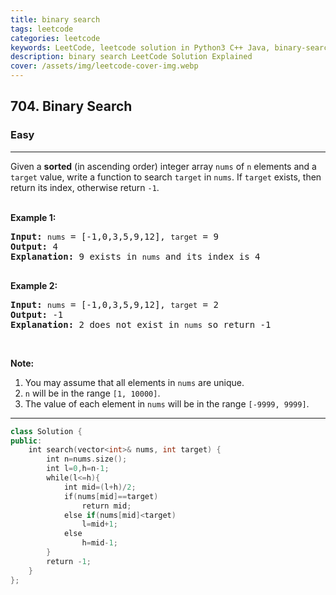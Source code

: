 ```yaml
---
title: binary search
tags: leetcode
categories: leetcode
keywords: LeetCode, leetcode solution in Python3 C++ Java, binary-search solution
description: binary search LeetCode Solution Explained
cover: /assets/img/leetcode-cover-img.webp
---
```





<h2>704. Binary Search</h2><h3>Easy</h3><hr><div><p>Given a <strong>sorted</strong> (in ascending order) integer array <code>nums</code> of <code>n</code> elements and a <code>target</code> value, write a function to search <code>target</code> in <code>nums</code>. If <code>target</code> exists, then return its index, otherwise return <code>-1</code>.</p>

<p><br>
<strong>Example 1:</strong></p>

<pre><strong>Input:</strong> <code>nums</code> = [-1,0,3,5,9,12], <code>target</code> = 9
<strong>Output:</strong> 4
<strong>Explanation:</strong> 9 exists in <code>nums</code> and its index is 4

</pre>

<p><strong>Example 2:</strong></p>

<pre><strong>Input:</strong> <code>nums</code> = [-1,0,3,5,9,12], <code>target</code> = 2
<strong>Output:</strong> -1
<strong>Explanation:</strong> 2 does not exist in <code>nums</code> so return -1
</pre>

<p>&nbsp;</p>

<p><strong>Note:</strong></p>

<ol>
	<li>You may assume that all elements in <code>nums</code> are unique.</li>
	<li><code>n</code> will be in the range <code>[1, 10000]</code>.</li>
	<li>The value of each element in <code>nums</code> will be in the range <code>[-9999, 9999]</code>.</li>
</ol>
</div>

---




```cpp
class Solution {
public:
    int search(vector<int>& nums, int target) {
        int n=nums.size();
        int l=0,h=n-1;
        while(l<=h){
            int mid=(l+h)/2;
            if(nums[mid]==target)
                return mid;
            else if(nums[mid]<target)
                l=mid+1;
            else
                h=mid-1;
        }
        return -1;
    }
};

```
